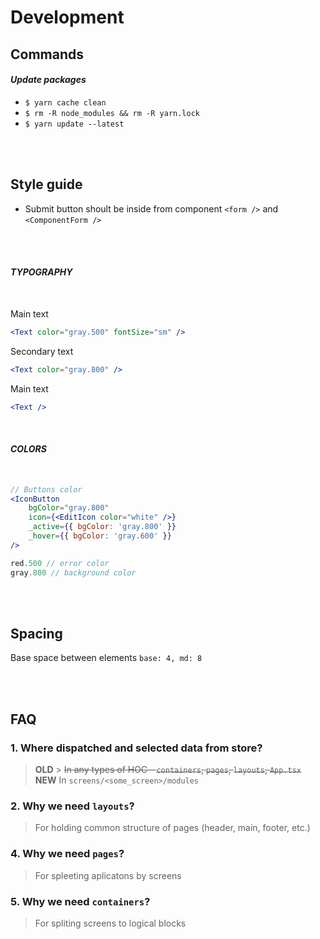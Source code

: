 # Development

## Commands

#### _Update packages_

-   `$ yarn cache clean`
-   `$ rm -R node_modules && rm -R yarn.lock`
-   `$ yarn update --latest`

<br/><br/>

## Style guide

-   Submit button shoult be inside from component `<form />` and `<ComponentForm />`

<br/><br/>

#### _TYPOGRAPHY_

<br/>

Main text

```jsx
<Text color="gray.500" fontSize="sm" />
```

Secondary text

```jsx
<Text color="gray.800" />
```

Main text

```jsx
<Text />
```

<br/>

#### _COLORS_

<br/>

```jsx
// Buttons color
<IconButton
    bgColor="gray.800"
    icon={<EditIcon color="white" />}
    _active={{ bgColor: 'gray.800' }}
    _hover={{ bgColor: 'gray.600' }}
/>
```

```jsx
red.500 // error color
gray.800 // background color
```

<br/><br/>

## Spacing

Base space between elements `base: 4, md: 8`

<br/><br/>

## FAQ

### 1. Where dispatched and selected data from store?

> **OLD** > ~~In any types of HOC - `containers`, `pages`, `layouts`, `App.tsx`~~  
> **NEW**
> In `screens/<some_screen>/modules`

### 2. Why we need `layouts`?

> For holding common structure of pages (header, main, footer, etc.)

### 4. Why we need `pages`?

> For spleeting aplicatons by screens

### 5. Why we need `containers`?

> For spliting screens to logical blocks
